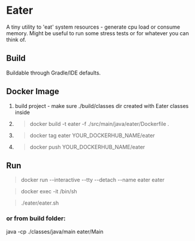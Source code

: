 # Eater

A tiny utility to 'eat' system resources - generate cpu load or consume memory. Might be useful to
run some stress tests or for whatever you can think of.

## Build

Buildable through Gradle/IDE defaults.

## Docker Image

1. build project - make sure ./build/classes dir created with Eater classes inside
2. > docker build -t eater -f ./src/main/java/eater/Dockerfile .
3. > docker tag eater YOUR_DOCKERHUB_NAME/eater
4. > docker push YOUR_DOCKERHUB_NAME/eater

## Run
>docker run --interactive --tty --detach --name eater eater

>docker exec -it <container id> /bin/sh

>./eater/eater.sh


### or from build folder:
java -cp ./classes/java/main eater/Main
